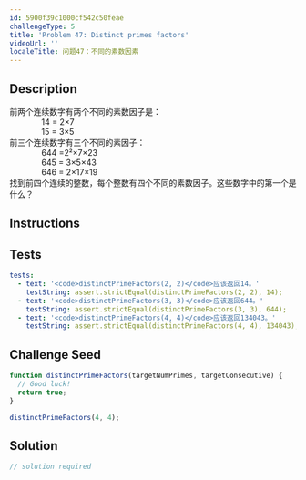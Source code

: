 ```yaml
---
id: 5900f39c1000cf542c50feae
challengeType: 5
title: 'Problem 47: Distinct primes factors'
videoUrl: ''
localeTitle: 问题47：不同的素数因素
---
```


## Description
<section id="description">前两个连续数字有两个不同的素数因子是： <div style="padding-left: 4em;"> 14 = 2×7 </div><div style="padding-left: 4em;"> 15 = 3×5 </div>前三个连续数字有三个不同的素因子： <div style="padding-left: 4em;"> 644 =2²×7×23 </div><div style="padding-left: 4em;"> 645 = 3×5×43 </div><div style="padding-left: 4em;"> 646 = 2×17×19 </div>找到前四个连续的整数，每个整数有四个不同的素数因子。这些数字中的第一个是什么？ </section>

## Instructions
<section id="instructions">
</section>

## Tests
<section id='tests'>

```yml
tests:
  - text: '<code>distinctPrimeFactors(2, 2)</code>应该返回14。'
    testString: assert.strictEqual(distinctPrimeFactors(2, 2), 14);
  - text: '<code>distinctPrimeFactors(3, 3)</code>应该返回644。'
    testString: assert.strictEqual(distinctPrimeFactors(3, 3), 644);
  - text: '<code>distinctPrimeFactors(4, 4)</code>应该返回134043。'
    testString: assert.strictEqual(distinctPrimeFactors(4, 4), 134043);

```

</section>

## Challenge Seed
<section id='challengeSeed'>

<div id='js-seed'>

```js
function distinctPrimeFactors(targetNumPrimes, targetConsecutive) {
  // Good luck!
  return true;
}

distinctPrimeFactors(4, 4);

```

</div>



</section>

## Solution
<section id='solution'>

```js
// solution required
```
</section>
